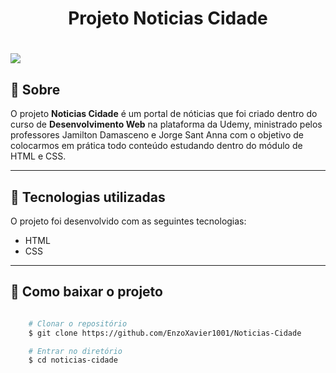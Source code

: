 <h1 align="center">
    Projeto Noticias Cidade
</h1>

<h1>
    <img src="img/noticias-cidade.gif">
</h1>

## 📃 Sobre

O projeto **Noticias Cidade** é um portal de nóticias que foi criado dentro do curso de **Desenvolvimento Web** na plataforma da Udemy, ministrado pelos professores Jamilton Damasceno e Jorge Sant Anna com o objetivo de colocarmos em prática todo conteúdo estudando dentro do módulo de HTML e CSS.

--- 

## 🚀 Tecnologias utilizadas

O projeto foi desenvolvido com as seguintes tecnologias:

- HTML
- CSS

--- 

## 📁 Como baixar o projeto

```bash

    # Clonar o repositório
    $ git clone https://github.com/EnzoXavier1001/Noticias-Cidade

    # Entrar no diretório
    $ cd noticias-cidade

```

